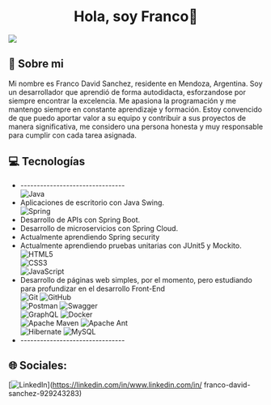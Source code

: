 <div align="center">
<h1 align="center">Hola, soy Franco👋</h1>
</div>
<img src="https://imgur.com/gEd4b4h.png">

## 💫 Sobre mi
Mi nombre es Franco David Sanchez, residente en Mendoza, Argentina. Soy un desarrollador que aprendió de forma autodidacta, esforzandose por siempre encontrar la excelencia.
Me apasiona la programación y me mantengo siempre en constante aprendizaje y formación. Estoy convencido de que puedo aportar valor a su equipo y contribuir a sus proyectos de manera significativa,
me considero una persona honesta y muy responsable para cumplir con cada tarea asignada.
<br>

## 💻 Tecnologías
* -------------------------------- <br>
![Java](https://img.shields.io/badge/java-%23ED8B00.svg?style=for-the-badge&logo=openjdk&logoColor=white)
* Aplicaciones de escritorio con Java Swing. <br> 
![Spring](https://img.shields.io/badge/spring-%236DB33F.svg?style=for-the-badge&logo=spring&logoColor=white) <br>
* Desarrollo de APIs con Spring Boot.
* Desarrollo de microservicios con Spring Cloud.
* Actualmente aprendiendo Spring security
* Actualmente aprendiendo pruebas unitarias con JUnit5 y Mockito. <br>
![HTML5](https://img.shields.io/badge/html5-%23E34F26.svg?style=for-the-badge&logo=html5&logoColor=white) <br>
![CSS3](https://img.shields.io/badge/css3-%231572B6.svg?style=for-the-badge&logo=css3&logoColor=white) <br>
![JavaScript](https://img.shields.io/badge/javascript-%23323330.svg?style=for-the-badge&logo=javascript&logoColor=%23F7DF1E) <br>
* Desarrollo de páginas web simples, por el momento, pero estudiando para profundizar en el desarrollo Front-End <br>
![Git](https://img.shields.io/badge/git-%23F05033.svg?style=for-the-badge&logo=git&logoColor=white) ![GitHub](https://img.shields.io/badge/github-%23121011.svg?style=for-the-badge&logo=github&logoColor=white) <br>
![Postman](https://img.shields.io/badge/Postman-FF6C37?style=for-the-badge&logo=postman&logoColor=white) ![Swagger](https://img.shields.io/badge/-Swagger-%23Clojure?style=for-the-badge&logo=swagger&logoColor=white) <br>
![GraphQL](https://img.shields.io/badge/-GraphQL-E10098?style=for-the-badge&logo=graphql&logoColor=white) ![Docker](https://img.shields.io/badge/docker-%230db7ed.svg?style=for-the-badge&logo=docker&logoColor=white)  <br>
![Apache Maven](https://img.shields.io/badge/Apache%20Maven-C71A36?style=for-the-badge&logo=Apache%20Maven&logoColor=white) ![Apache Ant](https://img.shields.io/badge/Apache%20Ant-A81C7D?style=for-the-badge&logo=Apache%20Ant&logoColor=white) <br>
![Hibernate](https://img.shields.io/badge/Hibernate-59666C?style=for-the-badge&logo=Hibernate&logoColor=white) ![MySQL](https://img.shields.io/badge/mysql-4479A1.svg?style=for-the-badge&logo=mysql&logoColor=white)  <br>
* -------------------------------- <br>

## 🌐 Sociales:
[![LinkedIn](https://img.shields.io/badge/LinkedIn-%230077B5.svg?logo=linkedin&logoColor=white)](https://linkedin.com/in/www.linkedin.com/in/ franco-david-sanchez-929243283) 



  


